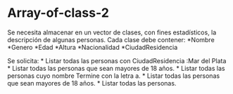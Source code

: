 # Array-of-class-2
Se necesita almacenar en un vector de clases, con fines estadísticos, la descripción de algunas personas. Cada clase debe
 contener:
    *Nombre     *Genero
    *Edad        *Altura
    *Nacionalidad    *CiudadResidencia
   
Se solicita:
    * Listar todas las personas con CiudadResidencia :Mar del Plata
    * Listar todas las personas que sean mayores de 18 años.
    * Listar todas las personas cuyo nombre Termine con la letra a.
    * Listar todas las personas que sean mayores de 18 años.
    * Listar todas las personas.
